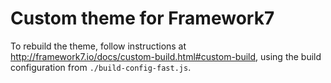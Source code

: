 # Custom theme for Framework7

To rebuild the theme, follow instructions at http://framework7.io/docs/custom-build.html#custom-build, 
using the build configuration from `./build-config-fast.js`. 
